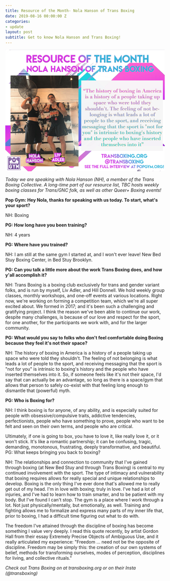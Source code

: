```yaml
---
title: Resource of the Month- Nola Hanson of Trans Boxing
date: 2019-08-16 00:00:00 Z
categories:
- update
layout: post
subtitle: Get to know Nola Hanson and Trans Boxing!
---
```


![Nola Hanson and Liv Adler of Trans Boxing](/assets/transbox.jpg)

_Today we are speaking with Nola Hanson (NH), a member of the Trans Boxing Collective. A long-time part of our resource list, TBC hosts weekly boxing classes for Trans/GNC folk, as well as other Queer+ Boxing events!_

**Pop Gym: Hey Nola, thanks for speaking with us today. To start, what's your sport?**

NH: Boxing

**PG: How long have you been training?**

NH: 4 years

**PG: Where have you trained?**

NH: I am still at the same gym I started at, and I won't ever leave! New Bed Stuy Boxing Center, in Bed Stuy Brooklyn.

**PG: Can you talk a little more about the work Trans Boxing does, and how y'all accomplish it?**

NH: Trans Boxing is a boxing club exclusively for trans and gender variant folks, and is run by myself, Liv Adler, and Hill Donnell. We hold weekly group classes, monthly workshops, and one-off events at various locations. Right now, we're working on forming a competition team, which we're all super excited about. We formed in 2017; and it's been such a challenging and gratifying project. I think the reason we've been able to continue our work, despite many challenges, is because of our love and respect for the sport, for one another, for the participants we work with, and for the larger community. 

**PG: What would you say to folks who don't feel comfortable doing Boxing because they feel it's not their space?**

NH: The history of boxing in America is a history of a people taking up space who were told they shouldn't. The feeling of not belonging is what leads a lot of people to the sport, and receiving messaging that the sport is "not for you" is intrinsic to boxing's history and the people who have inserted themselves into it. So, if someone feels like it's not their space, I'd say that can actually be an advantage, so long as there is a space/gym that allows that person to safely co-exist with that feeling long enough to dismantle that (powerful) myth. 

**PG: Who is Boxing for?**

NH: I think boxing is for anyone, of any ability, and is especially suited for people with obsessive/compulsive traits, addictive tendencies, perfectionists, people who have something to prove, people who want to be felt and seen on their own terms, and people who are critical.  

Ultimately, if one is going to box, you have to love it, like really love it, or it won't stick. It's like a romantic partnership; it can be confusing, tragic, demanding, monotonous, frustrating, deeply transformative, and beautiful.
PG: What keeps bringing you back to boxing?

NH: The relationships and connection to community that I've gained through boxing (at New Bed Stuy and through Trans Boxing) is central to my continued involvement with the sport. The type of intimacy and vulnerability that boxing requires allows for really special and unique relationships to develop. Boxing is the only thing I've ever done that's allowed me to really get out of my head. I'm in love with boxing; truly in love. I've had a lot of injuries, and I've had to learn how to train smarter, and to be patient with my body. But I've found I can't stop. The gym is a place where I work through a lot. Not just physically/mentally, but emotionally, as well. Training and fighting allows me to formalize and express many parts of my inner life that, prior to boxing, I had a difficult time figuring out what to do with. 

The freedom I've attained through the discipline of boxing has become something I value very deeply. I read this quote recently, by artist Gordon Hall from their essay Extremely Precise Objects of Ambiguous Use, and it really articulated my experience: "Freedom ... need not be the opposite of discipline. Freedom may be simply this: the creation of our own systems of belief, methods for transforming ourselves, modes of perception, disciplines for living, and collective rituals." 

_Check out Trans Boxing on at transboxing.org or on their Insta (@transboxing)_

